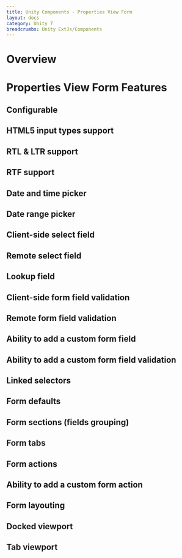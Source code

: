 ```yaml
---
title: Unity Components - Properties View Form
layout: docs
category: Unity 7
breadcrumbs: Unity ExtJs/Components
---
```

# Overview

# Properties View Form Features

## Configurable
## HTML5 input types support
## RTL & LTR support
## RTF support
## Date and time picker
## Date range picker
## Client-side select field
## Remote select field
## Lookup field
## Client-side form field validation
## Remote form field validation
## Ability to add a custom form field
## Ability to add a custom form field validation
## Linked selectors
## Form defaults
## Form sections (fields grouping)
## Form tabs
## Form actions
## Ability to add a custom form action
## Form layouting
## Docked viewport
## Tab viewport
